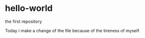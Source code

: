 # hello-world
the first repository

Today i make a change of the file because of the tireness of myself.
